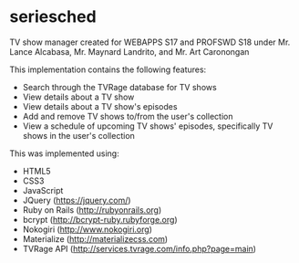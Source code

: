 # seriesched
TV show manager created for WEBAPPS S17 and PROFSWD S18 under Mr. Lance Alcabasa, Mr. Maynard Landrito, and Mr. Art Caronongan 

This implementation contains the following features:
- Search through the TVRage database for TV shows
- View details about a TV show
- View details about a TV show's episodes
- Add and remove TV shows to/from the user's collection
- View a schedule of upcoming TV shows' episodes, specifically TV shows in the user's collection

This was implemented using:
- HTML5
- CSS3
- JavaScript
- JQuery (https://jquery.com/)
- Ruby on Rails (http://rubyonrails.org)
- bcrypt (http://bcrypt-ruby.rubyforge.org)
- Nokogiri (http://www.nokogiri.org)
- Materialize (http://materializecss.com)
- TVRage API (http://services.tvrage.com/info.php?page=main)
